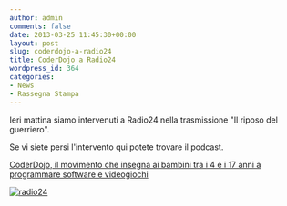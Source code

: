 ```yaml
---
author: admin
comments: false
date: 2013-03-25 11:45:30+00:00
layout: post
slug: coderdojo-a-radio24
title: CoderDojo a Radio24
wordpress_id: 364
categories:
- News
- Rassegna Stampa
---
```


Ieri mattina siamo intervenuti a Radio24 nella trasmissione "Il riposo del guerriero".

Se vi siete persi l'intervento qui potete trovare il podcast.

[CoderDojo, il movimento che insegna ai bambini tra i 4 e i 17 anni a
programmare software e videogiochi
](http://www.radio24.ilsole24ore.com/notizie/riposo-guerriero/2013-03-22/coderdojo-movimento-insegna-bambini-170554.php)



[![radio24](http://coderdojomilano.it/wp-content/uploads/2013/03/radio241.jpg)](http://coderdojomilano.it/wp-content/uploads/2013/03/radio241.jpg)

